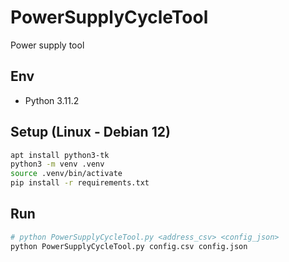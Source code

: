 # PowerSupplyCycleTool
Power supply tool

## Env
- Python 3.11.2

## Setup (Linux - Debian 12)
```sh
apt install python3-tk
python3 -m venv .venv
source .venv/bin/activate
pip install -r requirements.txt
```

## Run
```sh
# python PowerSupplyCycleTool.py <address_csv> <config_json>
python PowerSupplyCycleTool.py config.csv config.json
```
